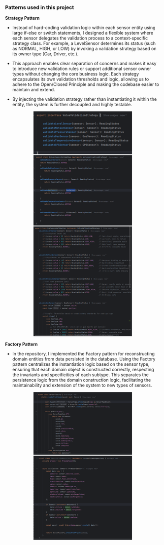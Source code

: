 

### Patterns used in this project

**Strategy Pattern**

- Instead of hard-coding validation logic within each sensor entity using large if-else or switch statements, I designed a flexible system where each sensor delegates the validation process to a context-specific strategy class. For example, a LevelSensor determines its status (such as NORMAL, HIGH, or LOW) by invoking a validation strategy based on its owner type (Car, Driver, etc.).

- This approach enables clear separation of concerns and makes it easy to introduce new validation rules or support additional sensor owner types without changing the core business logic. Each strategy encapsulates its own validation thresholds and logic, allowing us to adhere to the Open/Closed Principle and making the codebase easier to maintain and extend.

- By injecting the validation strategy rather than instantiating it within the entity, the system is further decoupled and highly testable.
<p align="center">
  <img src="img_md/strategy_sensor_owner.png" alt="Imagen 1" width="320"/>
  <img src="img_md/strategy_driver.png" alt="Imagen 2" width="320"/>
  <img src="img_md/strategy_car.png" alt="Imagen 3" width="320"/>
</p>

**Factory Pattern**

- In the repository, I implemented the Factory pattern for reconstructing domain entities from data persisted in the database.
Using the Factory pattern centralizes the instantiation logic based on the sensor type, ensuring that each domain object is constructed correctly, respecting the invariants and specificities of each subtype.
This separates the persistence logic from the domain construction logic, facilitating the maintainability and extension of the system to new types of sensors.

<p align="center">
  <img src="img_md/factory_save_sensor.png" alt="Imagen 1" width="320"/>
  <img src="img_md/save_with_fac.png" alt="Imagen 1" width="320"/>

</p>